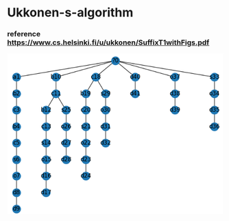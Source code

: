 # Ukkonen-s-algorithm

### reference https://www.cs.helsinki.fi/u/ukkonen/SuffixT1withFigs.pdf

![.](https://github.com/mario11-wiet/Ukkonen-s-algorithm/blob/master/Zrzut%20ekranu%20z%202021-03-27%2019-08-37.png "Trie O(n^2)")
